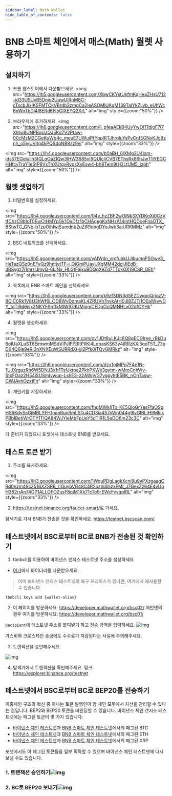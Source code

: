 ```yaml
---
sidebar_label: Math Wallet
hide_table_of_contents: false
---
```


# BNB 스마트 체인에서 매스(Math) 월렛 사용하기
## 설치하기
1. 크롬 웹스토어에서 다운받으세요.
<img src="https://lh5.googleusercontent.com/XbwCKYstUkfmKqHeaZHsU712-id33U5UvR5Dniq2UuwUIRnM8C-cTscbJixIKSFMTCkVBrdb3zmgCa2leASOMlUAgM139TalYkZLyb_eUhWc6xWnTbDj4I8ERd6FI5GlXEYQ2XrL" alt="img" style={{zoom:"50%"}} />

2. 브라우저에 추가하세요.
<img src="https://lh6.googleusercontent.com/li_pfeaAEkB4UyYwOl1TdjoF7i7X9lvi8UNPBoUJQJ5Kd7V2Ptaw-00cMzM2CGeKuWb4c_meuE7UWuiPfYpplRTJhrqluYsPyCnfEGNxKJg9znh_o5iyUVitq4kPQ64qNB8zz9ej" alt="img" style={{zoom:"33%"}} />

<img src="https://lh4.googleusercontent.com/b0aBH_0jXMg2U4Ixm-ids57EGqluIih3tQLqOaZIQw3lHW3685vI9QUlcIjCVB7EThsRx86hJwT1jYEGCHHfcyTraY1eStP8VxThXUtgvRypsXyEsw4-bh8Tem9tH2LtUM5_izph" alt="img" style={{zoom:"50%"}} />

## 월렛 셋업하기
1. 비밀번호를 설정하세요.
 
<img src="https://lh4.googleusercontent.com/04v_hzZBF2wOiNk3XYDKgXi0CzVtfChzC9bIoT0EwCtHMYpGk1OaDfz1bCHAgegKxNHzA14mtHQDoeFnaOTX_BStwTC_GNb-bTzpOihIwjSumdnb2uZtR1obgDYoJwb3aiURKMMz" alt="img" style={{zoom:"50%"}} />

2. BSC 네트워크를 선택하세요.

<img src="https://lh5.googleusercontent.com/vAIW4n_vrcfuqkUJibumqPSGwv3_HeTazQSz0nEFyQz9hntjytTF-i_QiGmPUayUXqMM42dgjJIEdB-dBSygz7i1mrrIJmvQ-6IJNx_HLGtFajxuBDQgXeZd7TTokOX19CSR_OEh" alt="img" style={{zoom:"33%"}} />

3. 목록에서 BNB 스마트 체인을 선택하세요.
   
<img src="https://lh5.googleusercontent.com/k9zfSDN3dSEZDwqqjQriozV-8QiC0Rk1V8U3hWf6i_OD8WvDdmaKL4ZRUVh7nvkAtH0Jl8ZJTj1OEalWwvDY_tdTlRd6jsx3NKYF9pffkMIW97dUMjqmCEDpOcQMNHLv02dfCYHk" alt="img" style={{zoom:"33%"}} />

4. 월렛을 생성하세요.

<img src="https://lh5.googleusercontent.com/ov1JDt8uLKJc8Q8gECGlree_rBkDu6oIUaXLuST6EimwmMSdVlPJIFPBItPIIKl4LqpasKS63y4jRRzKXi5qoT5T_73pD64Q6le9eRI3nXNXEuWSURRdXI-jjl2Pfk0iTQyGMRkz" alt="img" style={{zoom:"33%"}} />

<img src="https://lh6.googleusercontent.com/dzx1pjMPq7F4e1N-1UJXrguzRh6W5DNJ3x1t1TsfJktpe2PkhPXWe3gytm-wMroCnhWv-StxFOaz2H54iSUSmIvwup-LshE3-z2AWnVG7ygpyhtE5BK_nOnTasw-CWJAvhOzxtFn" alt="img" style={{zoom:"33%"}} />

5. 개인키를 저장하세요.

<img src="https://lh5.googleusercontent.com/fhgMWkIjTo_KE5QloGrYesFfaOSgHS6KdySsGjMBLYFH1mmRunRmLSTu4CD3ia4S7nWn044g9lvGIBLiH9MkikPBbIBetiWrOTY1TlQA84WJYieMbFpUeY5dTiR1L5eDO6m23c3C" alt="img" style={{zoom:"33%"}} />

다 준비가 되었으니 포셋에서 테스트넷 BNB를 받으세요.

## 테스트 토큰 받기
1. 주소를 복사하세요.

<img src="https://lh3.googleusercontent.com/1WquPDgLagkXcni9u9yPXzgaagCRd0nzm49cZ516XZSRB_rlOuybVG48C4R2ozhiSlIizxEMI_J7GexZz64E4vUpH362rrAn74GP1ALLOFOZusF8qjM1Xk71cTo5-EWcFvvqpIRL" alt="img" style={{zoom:"33%"}} />

2. <https://testnet.binance.org/faucet-smart/>로 가세요.

탐색기로 가서 BNB가 전송된 것을 확인하세요. <https://testnet.bscscan.com/>

## 테스트넷에서 BSC로부터 BC로 BNB가 전송된 것 확인하기

1. tbnbcli를 이용하여 바이낸스 갠지스 테스트넷 주소를 생성하세요
* [여기](https://github.com/binance-chain/node/releases/tag/v0.8.1)에서 바이너리를 다운받으세요.
> 이미 바이낸스 갠지스 테스트넷의 복구 프레이스가 있다면, 여기에서 재사용할 수 있습니다.
```
tbnbcli keys add {wallet-alias}
```
2. 이 페이지를 방문하세요: <https://developer.mathwallet.org/bsc02/>
메인넷의 경우 여기를 방문하세요: <https://developer.mathwallet.org/bsc01/>


`Recipient`에 테스트넷 주소를 붙여넣기 하고 전송 금액을 입력하세요.
![img](https://lh6.googleusercontent.com/jBLdydCWQEKJ-ksWfixIUH8qrFC9JEaLw4SbGRWngKCWXAjQDzl0ZCKs3Ajn2ZILcnd2XJzZxK6x62DHNb7_VHaJFm78qvU6zD-fhp5p7KGyDesNz5q6hilLLRbuv1Ygw-46JoBq)

가스비와 크로스체인 송금에도 수수료가 차감된다는 사실에 주의해주세요.

3. 트랜잭션을 승인해주세요.

![img](https://lh3.googleusercontent.com/1LZhflItAfxbbPLppP_2mZQXhKlKbvAhk51-Or41wTaHY7Rs3B5g62QO1_4ymA0rgx8HoEmvCyEWbWSm_LOrxXyvHWZ24EsRVSJoLELHdprSiLAMLd5cDiDm_89Nd5z78CP0fPw5)

4. 탐색기에서 트랜잭션을 확인해주세요.
링크: <https://explorer.binance.org/testnet>

## 테스트넷에서 BSC로부터 BC로 BEP20를 전송하기

이중체인 구조의 혁신 중 하나는 토큰 발행인이 양 체인 모두에서 자산을 관리할 수 있다는 점입니다. BEP2와 BEP20 토큰을 바인딩할 수 있습니다. 바이낸스 체인 갠지스 테스트넷에는 페그된 토큰이 몇 가지 있습니다:

* [바이낸스 체인 테스트넷](https://explorer.binance.org/testnet/asset/BTC-E24)과  [BNB 스마트 체인 테스트넷](https://testnet.bscscan.com/address/0x6ce8dA28E2f864420840cF74474eFf5fD80E65B8#code)에서의 페그된 BTC 
* [바이낸스 체인 테스트넷](
https://explorer.binance.org/testnet/asset/ETH-64F)과 [BNB 스마트 체인 테스트넷](https://testnet.bscscan.com/address/0xd66c6b4f0be8ce5b39d52e0fd1344c389929b378#code)에서의 페그된 ETH
* [바이낸스 체인 테스트넷](
https://explorer.binance.org/testnet/asset/XRP-C46)과  [BNB 스마트 체인 테스트넷](https://testnet.bscscan.com/address/0xa83575490d7df4e2f47b7d38ef351a2722ca45b9#code)에서의 페그된 XRP

포셋에서도 이 페그된 토큰들을 일부 획득할 수 있으며 바이낸스 체인 테스트넷에 다시 보낼 수도 있습니다.

### 1. 트랜잭션 승인하기![img](https://lh3.googleusercontent.com/bYfuPLKjeTopR_VUzr6MBEHZWy6UkJ10hlXICxbHh7LvoKi5Hdr2aW7Z_nSDgKphaCc9iOijoignzydzmYU1BGOyN6IRHJPHLKia1XD59651hS-EMU9vboqblgBSziivtZGdQ05e)

### 2. BC로 BEP20 보내기![img](https://lh5.googleusercontent.com/_RKYU23BD2xhw-g63K8O3RRF1sEKGAC5zyTOIpWUJl9scDyn1kbjwEO6gjFPkVCeFMoG-8D0xvqNH17sJSlZP_FxCrduCqEKZqHfk8DtTnBk6XKHnHDLPAaR8VjVcNNWZsAw74FB)